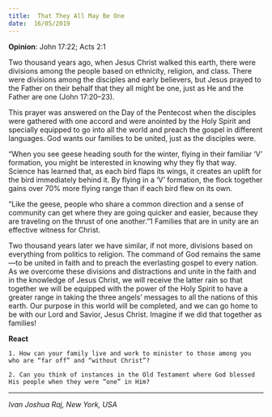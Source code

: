 ```yaml
---
title:  That They All May Be One
date:  16/05/2019
---
```


**Opinion**: John 17:22; Acts 2:1

Two thousand years ago, when Jesus Christ walked this earth, there were divisions among the people based on ethnicity, religion, and class. There were divisions among the disciples and early believers, but Jesus prayed to the Father on their behalf that they all might be one, just as He and the Father are one (John 17:20–23).

This prayer was answered on the Day of the Pentecost when the disciples were gathered with one accord and were anointed by the Holy Spirit and specially equipped to go into all the world and preach the gospel in different languages. God wants our families to be united, just as the disciples were.

“When you see geese heading south for the winter, flying in their familiar ‘V’ formation, you might be interested in knowing why they fly that way. Science has learned that, as each bird flaps its wings, it creates an uplift for the bird immediately behind it. By flying in a ‘V’ formation, the flock together gains over 70% more flying range than if each bird flew on its own.

“Like the geese, people who share a common direction and a sense of community can get where they are going quicker and easier, because they are traveling on the thrust of one another.”1 Families that are in unity are an effective witness for Christ.

Two thousand years later we have similar, if not more, divisions based on everything from politics to religion. The command of God remains the same—to be united in faith and to preach the everlasting gospel to every nation. As we overcome these divisions and distractions and unite in the faith and in the knowledge of Jesus Christ, we will receive the latter rain so that together we will be equipped with the power of the Holy Spirit to have a greater range in taking the three angels’ messages to all the nations of this earth. Our purpose in this world will be completed, and we can go home to be with our Lord and Savior, Jesus Christ. Imagine if we did that together as families!

**React**

`1. How can your family live and work to minister to those among you who are “far off” and “without Christ”?`

`2. Can you think of instances in the Old Testament where God blessed His people when they were “one” in Him?`

---

_Ivan Joshua Raj, New York, USA_